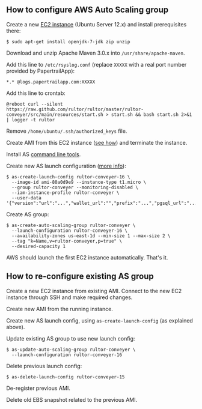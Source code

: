 ## How to configure AWS Auto Scaling group

Create a new [EC2 instance](http://aws.amazon.com/ec2/)
(Ubuntu Server 12.x) and install prerequisites there:

```
$ sudo apt-get install openjdk-7-jdk zip unzip
```

Download and unzip Apache Maven 3.0.x into `/usr/share/apache-maven`.

Add this line to `/etc/rsyslog.conf` (replace `XXXXX` with a real port
number provided by PapertrailApp):

```
*.* @logs.papertrailapp.com:XXXXX
```

Add this line to crontab:

```
@reboot curl --silent https://raw.github.com/rultor/rultor/master/rultor-conveyer/src/main/resources/start.sh > start.sh && bash start.sh 2>&1 | logger -t rultor
```

Remove `/home/ubuntu/.ssh/authorized_keys` file.

Create AMI from this EC2 instance
([see how](http://docs.aws.amazon.com/AWSToolkitVS/latest/UserGuide/tkv-create-ami-from-instance.html))
and terminate the instance.

Install AS [command line tools](http://aws.amazon.com/developertools/2535).

Create new AS launch configuration ([more info](http://docs.aws.amazon.com/AutoScaling/latest/DeveloperGuide/US_BasicSetup.html)):

```
$ as-create-launch-config rultor-conveyer-16 \
  --image-id ami-80a0d9e9 --instance-type t1.micro \
  --group rultor-conveyer --monitoring-disabled \
  --iam-instance-profile rultor-conveyer \
  --user-data '{"version":"url":"...","wallet_url":"","prefix":"...","pgsql_url":"...","pgsql_password":"..."}'
```

Create AS group:

```
$ as-create-auto-scaling-group rultor-conveyer \
  --launch-configuration rultor-conveyer-16 \
  --availability-zones us-east-1d --min-size 1 --max-size 2 \
  --tag "k=Name,v=rultor-conveyer,p=true" \
  --desired-capacity 1
```

AWS should launch the first EC2 instance automatically. That's it.

## How to re-configure existing AS group

Create a new EC2 instance from existing AMI. Connect to the new EC2 instance
through SSH and make required changes.

Create new AMI from the running instance.

Create new AS launch config, using `as-create-launch-config` (as explained above).

Update existing AS group to use new launch config:

```
$ as-update-auto-scaling-group rultor-conveyer \
  --launch-configuration rultor-conveyer-16
```

Delete previous launch config:

```
$ as-delete-launch-config rultor-conveyer-15
```

De-register previous AMI.

Delete old EBS snapshot related to the previous AMI.

